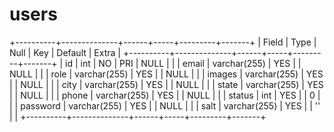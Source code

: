 # users
+----------+--------------+------+-----+---------+-------+
| Field    | Type         | Null | Key | Default | Extra |
+----------+--------------+------+-----+---------+-------+
| id       | int          | NO   | PRI | NULL    |       |
| email    | varchar(255) | YES  |     | NULL    |       |
| role     | varchar(255) | YES  |     | NULL    |       |
| images   | varchar(255) | YES  |     | NULL    |       |
| city     | varchar(255) | YES  |     | NULL    |       |
| state    | varchar(255) | YES  |     | NULL    |       |
| phone    | varchar(255) | YES  |     | NULL    |       |
| status   | int          | YES  |     | 0       |       |
| password | varchar(255) | YES  |     | NULL    |       |
| salt     | varchar(255) | YES  |     | ''      |       |
+----------+--------------+------+-----+---------+-------+

